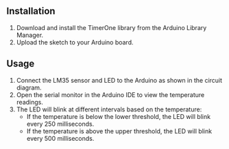 ## Installation
1. Download and install the TimerOne library from the Arduino Library Manager.
2. Upload the sketch to your Arduino board.

## Usage
1. Connect the LM35 sensor and LED to the Arduino as shown in the circuit diagram.
2. Open the serial monitor in the Arduino IDE to view the temperature readings.
3. The LED will blink at different intervals based on the temperature:
   - If the temperature is below the lower threshold, the LED will blink every 250 milliseconds.
   - If the temperature is above the upper threshold, the LED will blink every 500 milliseconds.
